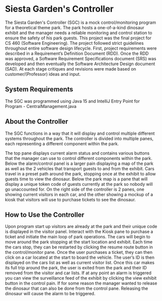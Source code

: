 # Siesta Garden's Controller
The Siesta Garden's Controller (SGC) is a mock control/monitoring program for a theoretical theme park.  The park hosts a one-of-a-kind dinosaur exhibit and the manager needs a reliable monitoring and control station to ensure the safety of his park guests.  This project was the final project for CS 460 (Software Engineering).  The project followed strict guidelines throughout entire software design lifecycle.  First, project requirements were described in a Requirement’s Definition Document (RDD).  Once the RDD was approved, a Software Requirement Specifications document (SRS) was developed and then eventually the Software Architecture Design document (SAD).  At each stage critiques and revisions were made based on customer/(Professor) ideas and input.   

## System Requirements
The SGC was programmed using Java 15 and IntelliJ
Entry Point for Program - CentralManagement.java

## About the Controller
The SGC functions in a way that it will display and control multiple different systems throughout the park.  The controller is divided into multiple panes, each representing a different component within the park.

The top pane displays current alarm status and contains various buttons that the manager can use to control different components within the park.  Below the alarm/control panel is a larger pain displaying a map of the park as well as the 2 vehicles that transport guests to and from the exhibit.  Cars travel in a preset path around the park, stopping once at the exhibit to allow guests time to view the dinosaur. Below the park map is a pane that will display a unique token code of guests currently at the park so nobody will go unaccounted for.  On the right side of the controller is 2 panes, one showing current visitors in each car, and the other showing a mockup of a kiosk that visitors will use to purchase tickets to see the dinosaur.

## How to Use the Controller
Upon program start up visitors are already at the park and their unique code is displayed in the visitor panel.  Interact with the Kiosk pane to purchase a ticket and initiate the main loop of park operations.  The cars will begin to move around the park stopping at the start location and exhibit.  Each time the cars stop, they can be restarted by clicking the resume route button in the control/monitor pane.  Once the user purchases a ticket, they can then click on a car located at the start to board the vehicle.  The user’s ID is then displayed on the cars list as well as current visitor list.  Once this car makes its full trip around the park, the user is exited from the park and their ID removed from the visitor and car lists.  If at any point an alarm is triggered you can view the surveillance feed of the exhibit by clicking the view exhibit button in the control pain.  If for some reason the manager wanted to release the dinosaur that can also be done from the control pane.  Releasing the dinosaur will cause the alarm to be triggered.  
